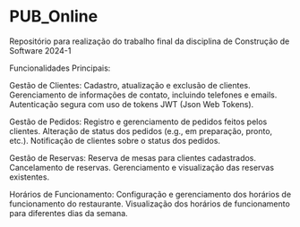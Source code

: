# PUB_Online
Repositório para realização do trabalho final da disciplina de Construção de Software 2024-1

Funcionalidades Principais:

Gestão de Clientes:
Cadastro, atualização e exclusão de clientes.
Gerenciamento de informações de contato, incluindo telefones e emails.
Autenticação segura com uso de tokens JWT (Json Web Tokens).

Gestão de Pedidos:
Registro e gerenciamento de pedidos feitos pelos clientes.
Alteração de status dos pedidos (e.g., em preparação, pronto, etc.).
Notificação de clientes sobre o status dos pedidos.

Gestão de Reservas:
Reserva de mesas para clientes cadastrados.
Cancelamento de reservas.
Gerenciamento e visualização das reservas existentes.

Horários de Funcionamento:
Configuração e gerenciamento dos horários de funcionamento do restaurante.
Visualização dos horários de funcionamento para diferentes dias da semana.
